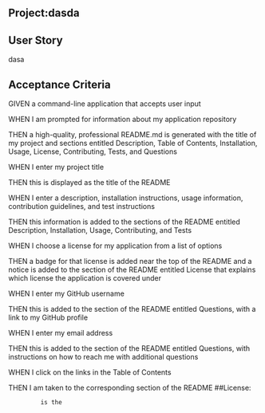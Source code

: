 ## Project:dasda
## User Story 
 dasa
## Acceptance Criteria 
GIVEN a command-line application that accepts user input
            
WHEN I am prompted for information about my application repository
            
THEN a high-quality, professional README.md is generated with the title of my project and sections entitled Description, Table of Contents, Installation, Usage, License, Contributing, Tests, and Questions
            
WHEN I enter my project title

            
THEN this is displayed as the title of the README
            
WHEN I enter a description, installation instructions, usage information, contribution guidelines, and test instructions
            
THEN this information is added to the sections of the README entitled Description, Installation, Usage, Contributing, and Tests
            
WHEN I choose a license for my application from a list of options
            
THEN a badge for that license is added near the top of the README and a notice is added to the section of the README entitled License that explains which license the application is covered under
            
WHEN I enter my GitHub username
            
THEN this is added to the section of the README entitled Questions, with a link to my GitHub profile
            
WHEN I enter my email address
            
THEN this is added to the section of the README entitled Questions, with instructions on how to reach me with additional questions
            
WHEN I click on the links in the Table of Contents
            
THEN I am taken to the corresponding section of the README 
##License: 

             is the 
    